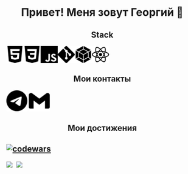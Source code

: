 <h1 align="center">Привет! Меня зовут Георгий 👋</h1> 

<h2 align="center">Stack</h2>

<div style="display: flex">
    <img src="./svg/html5.svg" width="45px" height="45px">
    <img src="./svg/css3.svg" width="45px" height="45px">
    <img src="./svg/javascript.svg" width="45px" height="45px">
    <img src="./svg/git.svg" width="45px" height="45px">
    <img src="./svg/webpack.svg" width="45px" height="45px">
    <img src="./svg/react.svg" width="45px" height="45px">
</div>

<h2 align="center">Мои контакты</h2>

[<img src="./svg/telegram.svg" width="55px" height="55px">](https://t.me/f_georgii)
[<img src="./svg/gmail.svg" width="55px" height="55px">](mailto:g29f05@gmail.com)

<h2 align="center">Мои достижения<h2/>

[![codewars](https://www.codewars.com/users/FGeorgy/badges/large)](https://www.codewars.com/users/FGeorgy)

<div>
  <a href="https://github-readme-stats.vercel.app/api?username=FGeorgy&hide=contribs&show_icons=true&theme=react">
    <img  align="left" height="130" style="margin-right: 10px" src="https://github-readme-stats.vercel.app/api?username=FGeorgy&hide=contribs&show_icons=true&theme=dark" />
  </a>
  <a href="https://github-readme-stats.vercel.app/api/top-langs/?username=FGeorgy&layout=compact&theme=react">
    <img align="left" height="130" src="https://github-readme-stats.vercel.app/api/top-langs/?username=FGeorgy&layout=compact&theme=dark" />
  </a>
</div>
